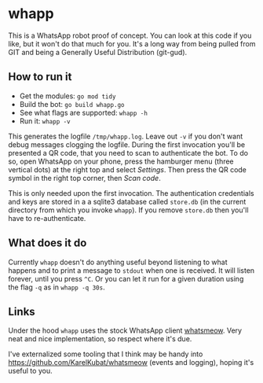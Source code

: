 # whapp

This is a WhatsApp robot proof of concept. You can look at this code if you like, but it won't do that much for you. It's a long way from being pulled from GIT and being a Generally Useful Distribution (git-gud).

## How to run it

- Get the modules: `go mod tidy`
- Build the bot: `go build whapp.go`
- See what flags are supported: `whapp -h`
- Run it: `whapp -v`

This generates the logfile `/tmp/whapp.log`. Leave out `-v` if you don't want debug messages clogging the logfile. During the first invocation you'll be presented a QR code, that you need to scan to authenticate the bot. To do so, open WhatsApp on your phone, press the hamburger menu (three vertical dots) at the right top and select *Settings*. Then press the QR code symbol in the right top corner, then *Scan code*.

This is only needed upon the first invocation. The authentication credentials and keys are stored in a a sqlite3 database called `store.db` (in the current directory from which you invoke `whapp`). If you remove `store.db` then you'll have to re-authenticate.

## What does it do

Currently `whapp` doesn't do anything useful beyond listening to what happens and to print a message to `stdout` when one is received. It will listen forever, until you press `^C`. Or you can let it run for a given duration using the flag `-q` as in `whapp -q 30s`.

## Links

Under the hood `whapp` uses the stock WhatsApp client [whatsmeow](http://go.mau.fi/whatsmeow). Very neat and nice implementation, so respect where it's due.

I've externalized some tooling that I think may be handy into https://github.com/KarelKubat/whatsmeow (events and logging), hoping it's useful to you.
